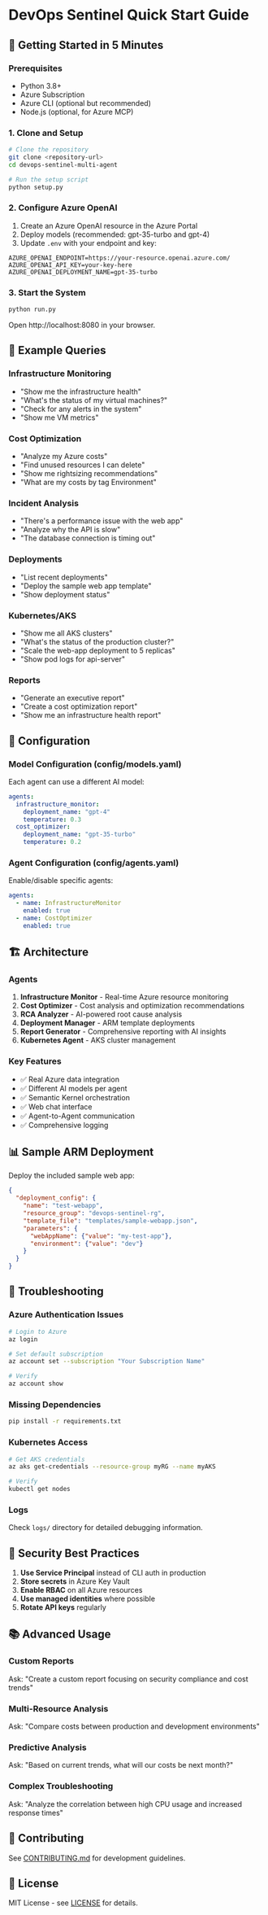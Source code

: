 # DevOps Sentinel Quick Start Guide

## 🚀 Getting Started in 5 Minutes

### Prerequisites
- Python 3.8+
- Azure Subscription
- Azure CLI (optional but recommended)
- Node.js (optional, for Azure MCP)

### 1. Clone and Setup
```bash
# Clone the repository
git clone <repository-url>
cd devops-sentinel-multi-agent

# Run the setup script
python setup.py
```

### 2. Configure Azure OpenAI
1. Create an Azure OpenAI resource in the Azure Portal
2. Deploy models (recommended: gpt-35-turbo and gpt-4)
3. Update `.env` with your endpoint and key:
```
AZURE_OPENAI_ENDPOINT=https://your-resource.openai.azure.com/
AZURE_OPENAI_API_KEY=your-key-here
AZURE_OPENAI_DEPLOYMENT_NAME=gpt-35-turbo
```

### 3. Start the System
```bash
python run.py
```

Open http://localhost:8080 in your browser.

## 💬 Example Queries

### Infrastructure Monitoring
- "Show me the infrastructure health"
- "What's the status of my virtual machines?"
- "Check for any alerts in the system"
- "Show me VM metrics"

### Cost Optimization
- "Analyze my Azure costs"
- "Find unused resources I can delete"
- "Show me rightsizing recommendations"
- "What are my costs by tag Environment"

### Incident Analysis
- "There's a performance issue with the web app"
- "Analyze why the API is slow"
- "The database connection is timing out"

### Deployments
- "List recent deployments"
- "Deploy the sample web app template"
- "Show deployment status"

### Kubernetes/AKS
- "Show me all AKS clusters"
- "What's the status of the production cluster?"
- "Scale the web-app deployment to 5 replicas"
- "Show pod logs for api-server"

### Reports
- "Generate an executive report"
- "Create a cost optimization report"
- "Show me an infrastructure health report"

## 🔧 Configuration

### Model Configuration (config/models.yaml)
Each agent can use a different AI model:
```yaml
agents:
  infrastructure_monitor:
    deployment_name: "gpt-4"
    temperature: 0.3
  cost_optimizer:
    deployment_name: "gpt-35-turbo"
    temperature: 0.2
```

### Agent Configuration (config/agents.yaml)
Enable/disable specific agents:
```yaml
agents:
  - name: InfrastructureMonitor
    enabled: true
  - name: CostOptimizer
    enabled: true
```

## 🏗️ Architecture

### Agents
1. **Infrastructure Monitor** - Real-time Azure resource monitoring
2. **Cost Optimizer** - Cost analysis and optimization recommendations
3. **RCA Analyzer** - AI-powered root cause analysis
4. **Deployment Manager** - ARM template deployments
5. **Report Generator** - Comprehensive reporting with AI insights
6. **Kubernetes Agent** - AKS cluster management

### Key Features
- ✅ Real Azure data integration
- ✅ Different AI models per agent
- ✅ Semantic Kernel orchestration
- ✅ Web chat interface
- ✅ Agent-to-Agent communication
- ✅ Comprehensive logging

## 📊 Sample ARM Deployment

Deploy the included sample web app:
```json
{
  "deployment_config": {
    "name": "test-webapp",
    "resource_group": "devops-sentinel-rg",
    "template_file": "templates/sample-webapp.json",
    "parameters": {
      "webAppName": {"value": "my-test-app"},
      "environment": {"value": "dev"}
    }
  }
}
```

## 🐛 Troubleshooting

### Azure Authentication Issues
```bash
# Login to Azure
az login

# Set default subscription
az account set --subscription "Your Subscription Name"

# Verify
az account show
```

### Missing Dependencies
```bash
pip install -r requirements.txt
```

### Kubernetes Access
```bash
# Get AKS credentials
az aks get-credentials --resource-group myRG --name myAKS

# Verify
kubectl get nodes
```

### Logs
Check `logs/` directory for detailed debugging information.

## 🔐 Security Best Practices

1. **Use Service Principal** instead of CLI auth in production
2. **Store secrets** in Azure Key Vault
3. **Enable RBAC** on all Azure resources
4. **Use managed identities** where possible
5. **Rotate API keys** regularly

## 📚 Advanced Usage

### Custom Reports
Ask: "Create a custom report focusing on security compliance and cost trends"

### Multi-Resource Analysis
Ask: "Compare costs between production and development environments"

### Predictive Analysis
Ask: "Based on current trends, what will our costs be next month?"

### Complex Troubleshooting
Ask: "Analyze the correlation between high CPU usage and increased response times"

## 🤝 Contributing

See [CONTRIBUTING.md](CONTRIBUTING.md) for development guidelines.

## 📄 License

MIT License - see [LICENSE](LICENSE) for details.